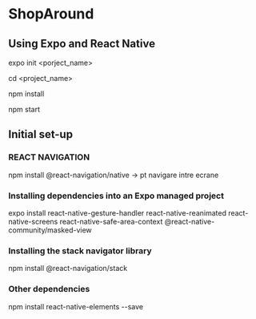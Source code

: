 # ShopAround

## Using Expo and React Native

expo init <porject_name>

cd <project_name>

npm install

npm start

## Initial set-up

### REACT NAVIGATION

npm install @react-navigation/native -> pt navigare intre ecrane

### Installing dependencies into an Expo managed project

expo install react-native-gesture-handler react-native-reanimated react-native-screens react-native-safe-area-context @react-native-community/masked-view

### Installing the stack navigator library

npm install @react-navigation/stack

### Other dependencies

npm install react-native-elements --save
